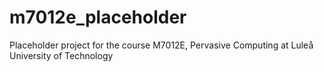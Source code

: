# m7012e_placeholder
Placeholder project for the course M7012E, Pervasive Computing at Luleå University of Technology
